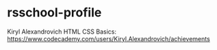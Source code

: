 # rsschool-profile
Kiryl Alexandrovich
HTML CSS Basics: https://www.codecademy.com/users/Kiryl.Alexandrovich/achievements